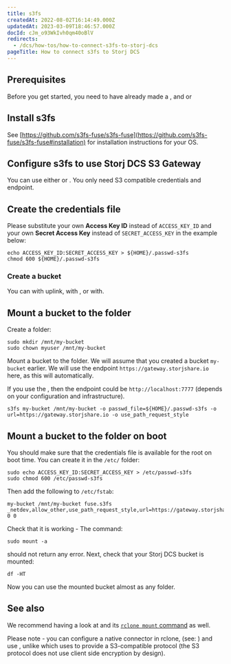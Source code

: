 ```yaml
---
title: s3fs
createdAt: 2022-08-02T16:14:49.000Z
updatedAt: 2023-03-09T18:46:57.000Z
docId: cJm_o93WkIvh0qm40oBlV
redirects:
  - /dcs/how-tos/how-to-connect-s3fs-to-storj-dcs
pageTitle: How to connect s3fs to Storj DCS
---
```


## Prerequisites

Before you get started, you need to have already made a [](docId:3glkuvH4M7AGIawj-qbTR), [](docId\:b4-QgUOxVHDHSIWpAf3hG) and [](docId:6hH_ygAn1FJdrIZQ0CGsJ)or [](docId\:LueFgrbZ9rJbWtDMXhIWZ)&#x20;

## Install s3fs

See [https://github.com/s3fs-fuse/s3fs-fuse](https://github.com/s3fs-fuse/s3fs-fuse#installation) for installation instructions for your OS.

## Configure s3fs to use Storj DCS S3 Gateway

You can use either [](docId\:EGM8O-1xt2Az03eBWT8Rf) or [](docId\:yYCzPT8HHcbEZZMvfoCFa). You only need S3 compatible credentials and endpoint.

## Create the credentials file

Please substitute your own **Access Key ID** instead of `ACCESS_KEY_ID` and your own **Secret Access Key** instead of `SECRET_ACCESS_KEY` in the example below:

```Text
echo ACCESS_KEY_ID:SECRET_ACCESS_KEY > ${HOME}/.passwd-s3fs
chmod 600 ${HOME}/.passwd-s3fs
```

### Create a bucket

You can [](docId\:OJPnxiexQIXHmzGBkvzHc) with uplink, with [](docId\:AsyYcUJFbO1JI8-Tu8tW3) , or with[](docId:4oDAezF-FcfPr0WPl7knd).

## Mount a bucket to the folder

Create a folder:

```Text
sudo mkdir /mnt/my-bucket
sudo chown myuser /mnt/my-bucket
```

Mount a bucket to the folder. We will assume that you created a bucket `my-bucket` earlier. We will use the endpoint `https://gateway.storjshare.io` here, as this will [](docId\:yYCzPT8HHcbEZZMvfoCFa)automatically.

If you use the [](docId\:EGM8O-1xt2Az03eBWT8Rf), then the endpoint could be `http://localhost:7777` (depends on your configuration and infrastructure).

```Text
s3fs my-bucket /mnt/my-bucket -o passwd_file=${HOME}/.passwd-s3fs -o url=https://gateway.storjshare.io -o use_path_request_style
```

## Mount a bucket to the folder on boot

You should make sure that the credentials file is available for the root on boot time. You can create it in the `/etc/` folder:

```Text
sudo echo ACCESS_KEY_ID:SECRET_ACCESS_KEY > /etc/passwd-s3fs
sudo chmod 600 /etc/passwd-s3fs
```

Then add the following to `/etc/fstab`:

```Text
my-bucket /mnt/my-bucket fuse.s3fs _netdev,allow_other,use_path_request_style,url=https://gateway.storjshare.io 0 0
```

Check that it is working - The command:

```Text
sudo mount -a
```

should not return any error. Next, check that your Storj DCS bucket is mounted:

```Text
df -HT
```

Now you can use the mounted bucket almost as any folder.

## See also

We recommend having a look at [](docId\:LdrqSoECrAyE_LQMvj3aF) and its [`rclone mount` command](https://rclone.org/commands/rclone_mount/) as well.

Please note - you can configure a native connector in rclone, (see: [](docId\:Mk51zylAE6xmqP7jUYAuX)) and use [](docId\:Pksf8d0TCLY2tBgXeT18d), unlike [](docId\:yYCzPT8HHcbEZZMvfoCFa) which uses[](docId\:hf2uumViqYvS1oq8TYbeW) to provide a S3-compatible protocol (the S3 protocol does not use client side encryption by design).

